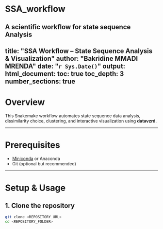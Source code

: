# SSA_workflow
A scientific workflow for state sequence Analysis
---
title: "SSA Workflow – State Sequence Analysis & Visualization"
author: "Bakridine MMADI MRENDA"
date: "`r Sys.Date()`"
output:
  html_document:
    toc: true
    toc_depth: 3
    number_sections: true
---

# Overview

This Snakemake workflow automates state sequence data analysis, dissimilarity choice, clustering, and interactive visualization using **datavzrd**.

---

# Prerequisites

- [Miniconda](https://docs.conda.io/en/latest/miniconda.html) or Anaconda
- Git (optional but recommended)

---

# Setup & Usage

## 1. Clone the repository

```bash
git clone <REPOSITORY_URL>
cd <REPOSITORY_FOLDER>
